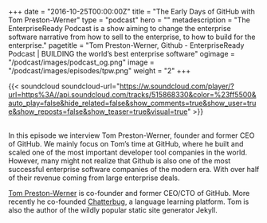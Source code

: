 +++
date = "2016-10-25T00:00:00Z"
title = "The Early Days of GitHub with Tom Preston-Werner"
type = "podcast"
hero = ""
metadescription = "The EnterpriseReady Podcast is a show aiming to change the enterprise software narrative from how to sell to the enterprise, to how to build for the enterprise."
pagetitle = "Tom Preston-Werner, Github - EnterpriseReady Podcast | BUILDING the world’s best enterprise software"
ogimage = "/podcast/images/podcast_og.png"
image = "/podcast/images/episodes/tpw.png"
weight = "2"
+++

{{< soundcloud soundcloud-url="https://w.soundcloud.com/player/?url=https%3A//api.soundcloud.com/tracks/515868330&color=%23ff5500&auto_play=false&hide_related=false&show_comments=true&show_user=true&show_reposts=false&show_teaser=true&visual=true" >}}

\
In this episode we interview Tom Preston-Werner, founder and former CEO of GitHub. We mainly focus on Tom’s time at GitHub, where he built and scaled one of the most important developer tool companies in the world. However, many might not realize that Github is also one of the most successful enterprise software companies of the modern era. With over half of their revenue coming from large enterprise deals.

[Tom Preston-Werner](https://twitter.com/mojombo) is co-founder and former CEO/CTO of GitHub. More recently he co-founded [Chatterbug](https://chatterbug.com/en/), a language learning platform. Tom is also the author of the wildly popular static site generator Jekyll.